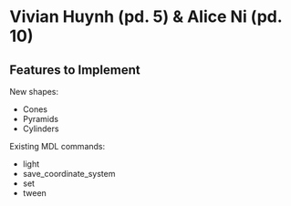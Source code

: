 # Vivian Huynh (pd. 5) & Alice Ni (pd. 10)

## Features to Implement
New shapes:
* Cones
* Pyramids
* Cylinders

Existing MDL commands:
* light
* save_coordinate_system
* set
* tween
